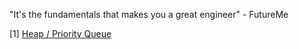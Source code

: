 "It's the fundamentals that makes you a great engineer" - FutureMe

[1] [Heap / Priority Queue](./heaps/)

